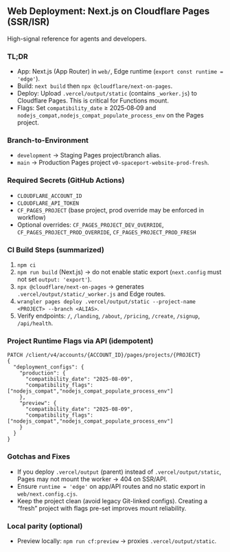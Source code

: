 ## Web Deployment: Next.js on Cloudflare Pages (SSR/ISR)

High-signal reference for agents and developers.

### TL;DR
- App: Next.js (App Router) in `web/`, Edge runtime (`export const runtime = 'edge'`).
- Build: `next build` then `npx @cloudflare/next-on-pages`.
- Deploy: Upload `.vercel/output/static` (contains `_worker.js`) to Cloudflare Pages. This is critical for Functions mount.
- Flags: Set `compatibility_date` ≥ 2025‑08‑09 and `nodejs_compat,nodejs_compat_populate_process_env` on the Pages project.

### Branch-to-Environment
- `development` → Staging Pages project/branch alias.
- `main` → Production Pages project `v0-spaceport-website-prod-fresh`.

### Required Secrets (GitHub Actions)
- `CLOUDFLARE_ACCOUNT_ID`
- `CLOUDFLARE_API_TOKEN`
- `CF_PAGES_PROJECT` (base project, prod override may be enforced in workflow)
- Optional overrides: `CF_PAGES_PROJECT_DEV_OVERRIDE`, `CF_PAGES_PROJECT_PROD_OVERRIDE`, `CF_PAGES_PROJECT_PROD_FRESH`

### CI Build Steps (summarized)
1) `npm ci`
2) `npm run build` (Next.js) → do not enable static export (`next.config` must not set `output: 'export'`).
3) `npx @cloudflare/next-on-pages` → generates `.vercel/output/static/_worker.js` and Edge routes.
4) `wrangler pages deploy .vercel/output/static --project-name <PROJECT> --branch <ALIAS>`.
5) Verify endpoints: `/`, `/landing`, `/about`, `/pricing`, `/create`, `/signup`, `/api/health`.

### Project Runtime Flags via API (idempotent)
```
PATCH /client/v4/accounts/{ACCOUNT_ID}/pages/projects/{PROJECT}
{
  "deployment_configs": {
    "production": {
      "compatibility_date": "2025-08-09",
      "compatibility_flags": ["nodejs_compat","nodejs_compat_populate_process_env"]
    },
    "preview": {
      "compatibility_date": "2025-08-09",
      "compatibility_flags": ["nodejs_compat","nodejs_compat_populate_process_env"]
    }
  }
}
```

### Gotchas and Fixes
- If you deploy `.vercel/output` (parent) instead of `.vercel/output/static`, Pages may not mount the worker → 404 on SSR/API.
- Ensure `runtime = 'edge'` on app/API routes and no static export in `web/next.config.cjs`.
- Keep the project clean (avoid legacy Git-linked configs). Creating a “fresh” project with flags pre-set improves mount reliability.

### Local parity (optional)
- Preview locally: `npm run cf:preview` → proxies `.vercel/output/static`.


